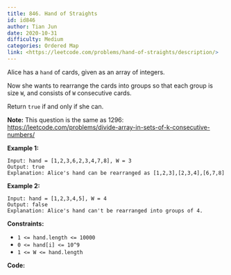 ```yaml
---
title: 846. Hand of Straights
id: id846
author: Tian Jun
date: 2020-10-31
difficulty: Medium
categories: Ordered Map
link: <https://leetcode.com/problems/hand-of-straights/description/>
---
```


Alice has a `hand` of cards, given as an array of integers.

Now she wants to rearrange the cards into groups so that each group is size
`W`, and consists of `W` consecutive cards.

Return `true` if and only if she can.

**Note:** This question is the same as 1296:
<https://leetcode.com/problems/divide-array-in-sets-of-k-consecutive-numbers/>



**Example 1:**
            
	Input: hand = [1,2,3,6,2,3,4,7,8], W = 3    
	Output: true    
	Explanation: Alice's hand can be rearranged as [1,2,3],[2,3,4],[6,7,8]    

**Example 2:**
            
	Input: hand = [1,2,3,4,5], W = 4    
	Output: false    
	Explanation: Alice's hand can't be rearranged into groups of 4.        



**Constraints:**

  * `1 <= hand.length <= 10000`
  * `0 <= hand[i] <= 10^9`
  * `1 <= W <= hand.length`


**Code:**
